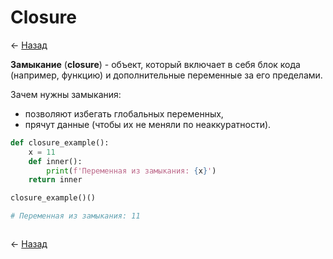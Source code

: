 # Closure

← [Назад][back]

**Замыкание** (**closure**) - объект, который включает в себя блок кода (например, функцию) и дополнительные переменные
за его пределами.

Зачем нужны замыкания:

- позволяют избегать глобальных переменных,
- прячут данные (чтобы их не меняли по неаккуратности).

```python
def closure_example():
    x = 11
    def inner():
        print(f'Переменная из замыкания: {x}')
    return inner

closure_example()()

# Переменная из замыкания: 11
```

```python

```

← [Назад][back]

[back]: <.> "Назад к оглавлению"